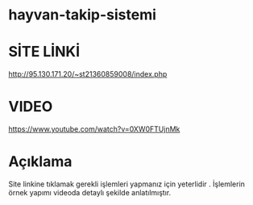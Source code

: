 # hayvan-takip-sistemi

# SİTE LİNKİ
http://95.130.171.20/~st21360859008/index.php

# VIDEO 
https://www.youtube.com/watch?v=0XW0FTUjnMk

# Açıklama
Site linkine tıklamak gerekli işlemleri yapmanız için yeterlidir . İşlemlerin örnek yapımı videoda detaylı şekilde anlatılmıştır. 





